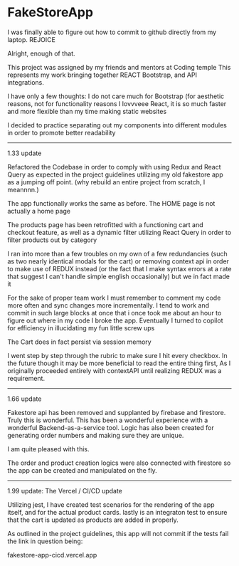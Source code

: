 # FakeStoreApp
I was finally able to figure out how to commit to github directly from my laptop. REJOICE

Alright, enough of that.

This project was assigned by my friends and mentors at Coding temple
This represents my work bringing together REACT Bootstrap, and API integrations. 

I have only a few thoughts: I do not care much for Bootstrap (for aesthetic reasons, not for functionality reasons
I lovvveee React, it is so much faster and more flexible than my time making static websites

I decided to practice separating out my components into different modules in order to promote better readability

************************************************************

1.33 update

Refactored the Codebase in order to comply with using Redux and React Query as expected in the project guidelines utilizing my old fakestore app as a jumping off point. (why rebuild an entire project from scratch, I meannnn.)

The app functionally works the same as before. 
The HOME page is not actually a home page

The products page has been retrofitted with a functioning cart and checkout feature, as well as a dynamic filter utilizing React Query in order to filter products out by category

I ran into more than a few troubles on my own of a few redundancies (such as two nearly identical modals for the cart) or removing context api in order to make use of REDUX instead (or the fact that I make syntax errors at a rate that suggest I can't handle simple english occasionally) but we in fact made it

For the sake of proper team work I must remember to comment my code more often and sync changes more incrementally. I tend to work and commit in such large blocks at once that i once took  me about an hour to figure out where in my code I broke the app. Eventually I turned to copilot for efficiency in illucidating my fun little screw ups

The Cart does in fact persist via session memory

I went step by step through the rubric to make sure I hit every checkbox. 
In the future though it may be more beneficial to read the entire thing first, As I originally proceeded entirely with contextAPI until realizing REDUX was a requirement.

*************************************************************************************

1.66 update

Fakestore api has been removed and supplanted by firebase and firestore. Truly this is wonderful. This has been a wonderful experience with a wonderful Backend-as-a-service tool.
Logic has also been created for generating order numbers and making sure they are unique.

I am quite pleased with this.

The order and product creation logics were also connected with firestore so the app can be created and manipulated on the fly.

************************************************************

1.99 update: The Vercel / CI/CD update

Utilizing jest, I have created test scenarios for the rendering of the app itself,
and for the actual product cards. lastly is an integraton test to ensure that the cart
is updated as products are added in properly.

As outlined in the project guidelines, this app will not commit if the tests fail
the link in question being:

fakestore-app-cicd.vercel.app
